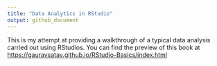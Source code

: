 ```yaml
---
title: "Data Analytics in RStudio"
output: github_document
---
```

This is my attempt at providing a walkthrough of a typical data analysis carried out using RStudios. You can find the
preview of this book at https://gauravsatav.github.io/RStudio-Basics/index.html

